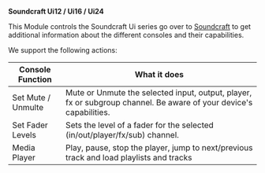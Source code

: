 **Soundcraft Ui12 / Ui16 / Ui24**

This Module controls the Soundcraft Ui series go over to [Soundcraft](https://www.soundcraft.com/en/product_families/ui-series)
to get additional information about the different consoles and their capabilities.

We support the following actions:

Console Function   | What it does
-------------------|---------------
Set Mute / Unmulte | Mute or Unmute the selected input, output, player, fx or subgroup channel. Be aware of your device's capabilities.
Set Fader Levels   | Sets the level of a fader for the selected (in/out/player/fx/sub) channel.
Media Player       | Play, pause, stop the player, jump to next/previous track and load playlists and tracks
